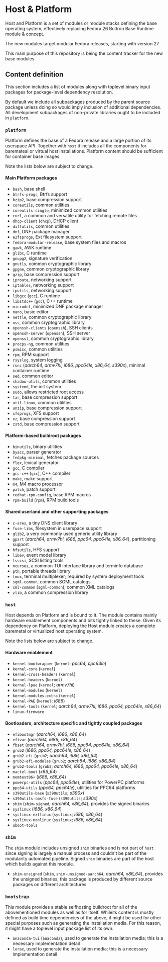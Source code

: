 # Host & Platform
Host and Platform is a set of modules or module stacks defining the base
operating system, effectively replacing Fedora 26 Boltron Base Runtime
module & concept.

The new modules target modular Fedora releases, starting with version 27.

This main purpose of this repository is being the content tracker for
the new base modules.

## Content definition

This section includes a list of modules along with toplevel binary input
packages for package-level dependency resolution.

By default we include all subpackages produced by the parent source
package unless doing so would imply inclusion of additional dependencies.
All development subpackages of non-private libraries ought to be included
in `platform`.

### `platform`
Platform defines the base of a Fedora release and a large portion of its
userspace API.  Together with `host` it includes all the components for
baremateal or virtual host installations.  Platform content should be
sufficient for container base images.

Note the lists below are subject to change.

#### Main Platform packages

* `bash`, base shell
* `btrfs-progs`, Btrfs support
* `bzip2`, base compression support
* `coreutils`, common utilities
* `coreutils-single`, minimized common utilities
* `curl`, a common and versatile utility for fetching remote files
* `dhcp-client` (`dhcp`), DHCP client
* `diffutils`, common utilities
* `dnf`, DNF package manager
* `e2fsprogs`, Ext filesystem support
* `fedora-modular-release`, base system files and macros
* `gawk`, AWK runtime
* `glibc`, C runtime
* `gnupg2`, signature verification
* `gnutls`, common cryptographic library
* `gpgme`, common cryptographic library
* `gzip`, base compression support
* `iproute`, networking support
* `iptables`, networking support
* `iputils`, networking support
* `libgcc` (`gcc`), C runtime
* `libstdc++` (`gcc`), C++ runtime
* `microdnf`, minimized DNF package manager
* `nano`, basic editor
* `nettle`, common cryptographic library
* `nss`, common cryptographic library
* `openssh-clients` (`openssh`), SSH clients
* `openssh-server` (`openssh`), SSH server
* `openssl`, common cryptographic library
* `procps-ng`, common utilities
* `psmisc`, common utilities
* `rpm`, RPM support
* `rsyslog`, system logging
* `runc` (*aarch64, armv7hl, i686, ppc64le, x86_64, s390x*), minimal
  container runtime
* `sed`, common editor
* `shadow-utils`, common utilities
* `systemd`, the init system
* `sudo`, allows restricted root access
* `tar`, base compression support
* `util-linux`, common utilities
* `unzip`, base compression support
* `xfsprogs`, XFS support
* `xz`, base compression support
* `zstd`, base compression support

#### Platform-based buildroot packages

* `binutils`, binary utilities
* `byacc`, parser generator
* `fedpkg-minimal`, fetches package sources
* `flex`, lexical generator
* `gcc`, C compiler
* `gcc-c++` (`gcc`), C++ compiler
* `make`, make support
* `m4`, M4 macro processor
* `patch`, patch support
* `redhat-rpm-config`, base RPM macros
* `rpm-build` (`rpm`), RPM build tools

#### Shared userland and other supporting packages

* `c-ares`, a tiny DNS client library
* `fuse-libs`, filesystem in userspace support
* `glib2`, a very commonly used generic utility library
* `gpart` (*aarch64, armv7hl, i686, ppc64, ppc64le, x86_64*), partitioning
  support
* `hfsutils`, HFS support
* `libev`, event model library
* `lsscsi`, SCSI listing tools
* `ncurses`, a common TUI interface library and terminfo database
* `pth`, portable threads library
* `tmux`, terminal multiplexer; required by system deployment tools
* `sgml-common`, common SGML catalogs
* `xml-common` (`sgml-common`), common XML catalogs
* `zlib`, a common compression library

### `host`
Host depends on Platform and is bound to it.  The module contains
mainly hardware enablement components and bits tightly linked to these.
Given its dependency on Platform, deploying the Host module creates a
complete baremetal or virtualized host operating system.

Note the lists below are subject to change.

#### Hardware enablement

* `kernel-bootwrapper` (`kernel`; *ppc64, ppc64le*)
* `kernel-core` (`kernel`)
* `kernel-cross-headers` (`kernel`)
* `kernel-headers` (`kernel`)
* `kernel-lpae` (`kernel`; *armv7hl*)
* `kernel-modules` (`kernel`)
* `kernel-modules-extra` (`kernel`)
* `kernel-PAE` (`kernel`; *i686*)
* `kernel-tools` (`kernel`; *aarch64, armv7hl, i686, ppc64, ppc64le, x86_64*)
* `linux-firmware`

#### Bootloaders, architecture specific and tightly coupled packages

* `efibootmgr` (*aarch64, i686, x86_64*)
* `efivar` (*aarch64, i686, x86_64*)
* `fbset` (*aarch64, armv7hl, i686, ppc64, ppc64le, x86_64*)
* `grub2` (*i686, ppc64, ppc64le, x86_64*)
* `grub2-efi` (`grub2`; *aarch64, i686, x86_64*)
* `grub2-efi-modules` (`grub2`; *aarch64, i686, x86_64*)
* `grub2-tools` (`grub2`; *aarch64, i686, ppc64, ppc64le, x86_64*)
* `mactel-boot` (*x86_64*)
* `memtest86+` (*i686, x86_64*)
* `powerpc-utils` (*ppc64, ppc64le*), utilities for PowerPC platforms
* `ppc64-utils` (*ppc64, ppc64le*), utilities for PPC64 platforms
* `s390utils-base` (`s390utils`; *s390x*)
* `s390utils-cmsfs-fuse` (`s390utils`; *s390x*)
* `shim` (`shim-signed`; *aarch64, x86_64*), provides the signed binaries
* `syslinux` (*i686, x86_64*)
* `syslinux-extlinux` (`syslinux`; *i686, x86_64*)
* `syslinux-nonlinux` (`syslinux`; *i686, x86_64*)
* `uboot-tools`

### `shim`
The `shim` module includes unsigned `shim` binaries and is not part of
`host` since signing is largely a manual process and couldn't be part
of the modularity automated pipeline.  Signed `shim` binaries are part
of the host which builds against this module.

* `shim-unsigned` (`shim`, `shim-unsigned-aarch64`; *aarch64, x86_64*),
  provides the unsigned binaries; this package is produced by different
  source packages on different architectures

### `bootstrap`
This module provides a stable selfhosting buildroot for all of the
abovementioned modules as well as for itself.  Whileits content is
mostly defined as build time dependencies of the above, it might be used
for other special purposes such as generating the installation media.
For this reason, it might have a toplevel input package list of its own.

* `anaconda-tui` (`anaconda`), used to generate the installation media;
  this is a necessary implementation detail
* `lorax`, used to generate the installation media; this is a necessary
  implementation detail
